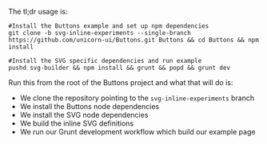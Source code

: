 The tl;dr usage is:

```shell
#Install the Buttons example and set up npm dependencies
git clone -b svg-inline-experiments --single-branch https://github.com/unicorn-ui/Buttons.git Buttons && cd Buttons && npm install

#Install the SVG specific dependencies and run example
pushd svg-builder && npm install && grunt && popd && grunt dev
```

Run this from the root of the Buttons project and what that will do is:

* We clone the repository pointing to the `svg-inline-experiments` branch
* We install the Buttons node dependencies
* We install the SVG node dependencies
* We build the inline SVG definitions
* We run our Grunt development workflow which build our example page

